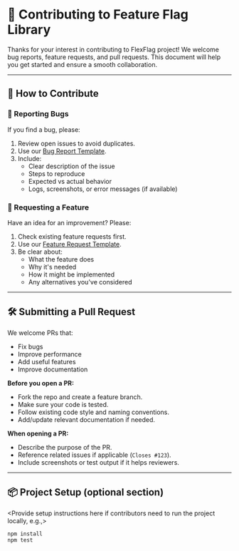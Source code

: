 # 🤝 Contributing to Feature Flag Library

Thanks for your interest in contributing to FlexFlag project! We welcome bug reports, feature requests, and pull requests. This document will help you get started and ensure a smooth collaboration.

---

## 📝 How to Contribute

### 🔧 Reporting Bugs

If you find a bug, please:

1. Review open issues to avoid duplicates.
2. Use our [Bug Report Template](.github/ISSUE_TEMPLATE/BUG_REPORT.md).
3. Include:
   - Clear description of the issue
   - Steps to reproduce
   - Expected vs actual behavior
   - Logs, screenshots, or error messages (if available)

### 🌟 Requesting a Feature

Have an idea for an improvement? Please:

1. Check existing feature requests first.
2. Use our [Feature Request Template](.github/ISSUE_TEMPLATE/FEATURE_REQUEST.md).
3. Be clear about:
   - What the feature does
   - Why it's needed
   - How it might be implemented
   - Any alternatives you've considered

---

## 🛠️ Submitting a Pull Request

We welcome PRs that:
- Fix bugs
- Improve performance
- Add useful features
- Improve documentation

**Before you open a PR:**

- Fork the repo and create a feature branch.
- Make sure your code is tested.
- Follow existing code style and naming conventions.
- Add/update relevant documentation if needed.

**When opening a PR:**
- Describe the purpose of the PR.
- Reference related issues if applicable (`Closes #123`).
- Include screenshots or test output if it helps reviewers.

---

## 📦 Project Setup (optional section)

<Provide setup instructions here if contributors need to run the project locally, e.g.,>

```bash
npm install
npm test
```
